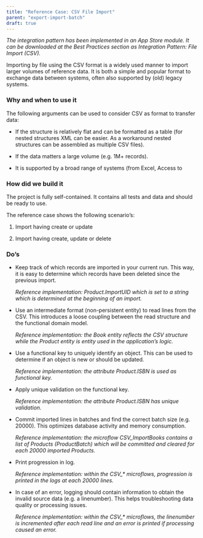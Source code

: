 ```yaml
---
title: "Reference Case: CSV File Import"
parent: "export-import-batch"
draft: true
---
```


*The integration pattern has been implemented in an App Store module. It can be
downloaded at the Best Practices section as Integration Pattern: File Import
(CSV).*

Importing by file using the CSV format is a widely used manner to import larger
volumes of reference data. It is both a simple and popular format to exchange
data between systems, often also supported by (old) legacy systems.

### Why and when to use it

The following arguments can be used to consider CSV as format to transfer data:

-   If the structure is relatively flat and can be formatted as a table (for
    nested structures XML can be easier. As a workaround nested structures can
    be assembled as multiple CSV files).

-   If the data matters a large volume (e.g. 1M+ records).

-   It is supported by a broad range of systems (from Excel, Access to

### How did we build it

The project is fully self-contained. It contains all tests and data and should
be ready to use.

The reference case shows the following scenario’s:

1.  Import having create or update

2.  Import having create, update or delete

### Do’s

-   Keep track of which records are imported in your current run. This way, it
    is easy to determine which records have been deleted since the previous
    import.

    *Reference implementation: Product.ImportUID which is set to a string which
    is determined at the beginning of an import.*

-   Use an intermediate format (non-persistent entity) to read lines from the
    CSV. This introduces a loose coupling between the read structure and the
    functional domain model.

    *Reference implementation: the Book entity reflects the CSV structure while
    the Product entity is entity used in the application’s logic.*

-   Use a functional key to uniquely identify an object. This can be used to
    determine if an object is new or should be updated.

    *Reference implementation: the attribute Product.ISBN is used as functional
    key.*

-   Apply unique validation on the functional key.

    *Reference implementation: the attribute Product.ISBN has unique
    validation.*

-   Commit imported lines in batches and find the correct batch size (e.g.
    20000). This optimizes database activity and memory consumption.

    *Reference implementation: the microflow CSV_ImportBooks contains a list of
    Products (ProductBatch) which will be committed and cleared for each 20000
    imported Products.*

-   Print progression in log.

    *Reference implementation: within the CSV_\* microflows, progression is
    printed in the logs at each 20000 lines.*

-   In case of an error, logging should contain information to obtain the
    invalid source data (e.g. a linenumber). This helps troubleshooting data
    quality or processing issues.

    *Reference implementation: within the CSV_\* microflows, the linenumber is
    incremented after each read line and an error is printed if processing
    caused an error.*
